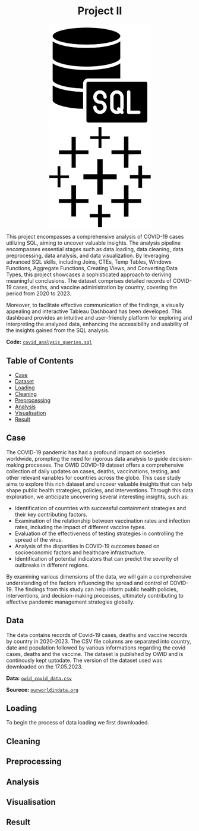 <h1 align="center">Project II</h1>

<p align="center">
  <img width="273px" src="https://github.com/blackcrowX/blackcrowX.github.io/blob/main/images/icons/sql_server.png?raw=true"/>
  <img width="273px" src="https://github.com/blackcrowX/blackcrowX.github.io/blob/main/images/icons/tableau.png?raw=true"/>
</p>

This project encompasses a comprehensive analysis of COVID-19 cases utilizing SQL, aiming to uncover valuable insights. The analysis pipeline encompasses essential stages such as data loading, data cleaning, data preprocessing, data analysis, and data visualization. By leveraging advanced SQL skills, including Joins, CTEs, Temp Tables, Windows Functions, Aggregate Functions, Creating Views, and Converting Data Types, this project showcases a sophisticated approach to deriving meaningful conclusions. The dataset comprises detailed records of COVID-19 cases, deaths, and vaccine administration by country, covering the period from 2020 to 2023.

Moreover, to facilitate effective communication of the findings, a visually appealing and interactive Tableau Dashboard has been developed. This dashboard provides an intuitive and user-friendly platform for exploring and interpreting the analyzed data, enhancing the accessibility and usability of the insights gained from the SQL analysis.

**Code:** [`covid_analysis_queries.sql`](https://github.com/blackcrowX/Data_Analytics_Portfolio/blob/main/Project_II/covid_analysis_queries.sql)

## Table of Contents
- [Case](https://github.com/blackcrowX/Data-Analysis-Portfolio/blob/main/Project-II/readme.md#Case)
- [Dataset](https://github.com/blackcrowX/Data-Analysis-Portfolio/blob/main/Project-II/readme.md#Data)
- [Loading](https://github.com/blackcrowX/Data-Analysis-Portfolio/blob/main/Project-II/readme.md#Loading)
- [Cleaning](https://github.com/blackcrowX/Data-Analysis-Portfolio/blob/main/Project-II/readme.md#Cleaning)
- [Preprocessing](https://github.com/blackcrowX/Data-Analysis-Portfolio/blob/main/Project-II/readme.md#Preprocessing)
- [Analysis](https://github.com/blackcrowX/Data-Analysis-Portfolio/blob/main/Project-II/readme.md#Analysis)
- [Visualisation](https://github.com/blackcrowX/Data-Analysis-Portfolio/blob/main/Project-II/readme.md#Visualisation)
- [Result](https://github.com/blackcrowX/Data-Analysis-Portfolio/blob/main/Project-II/readme.md#result)

## Case

The COVID-19 pandemic has had a profound impact on societies worldwide, prompting the need for rigorous data analysis to guide decision-making processes. The OWID COVID-19 dataset offers a comprehensive collection of daily updates on cases, deaths, vaccinations, testing, and other relevant variables for countries across the globe. This case study aims to explore this rich dataset and uncover valuable insights that can help shape public health strategies, policies, and interventions. Through this data exploration, we anticipate uncovering several interesting insights, such as:

- Identification of countries with successful containment strategies and their key contributing factors.
- Examination of the relationship between vaccination rates and infection rates, including the impact of different vaccine types.
- Evaluation of the effectiveness of testing strategies in controlling the spread of the virus.
- Analysis of the disparities in COVID-19 outcomes based on socioeconomic factors and healthcare infrastructure.
- Identification of potential indicators that can predict the severity of outbreaks in different regions.

By examining various dimensions of the data, we will gain a comprehensive understanding of the factors influencing the spread and control of COVID-19. The findings from this study can help inform public health policies, interventions, and decision-making processes, ultimately contributing to effective pandemic management strategies globally.

## Data

The data contains records of Covid-19 cases, deaths and vaccine records by country in 2020-2023. The CSV file columns are separated into country, date and population followed by various informations regarding the covid cases, deaths and the vaccine. The dataset is published by OWID and is continously kept uptodate. The version of the dataset used was downloaded on the 17.05.2023.

**Data:** [`owid_covid_data.csv`](https://github.com/owid/covid-19-data/blob/master/public/data/owid-covid-data.csv)

**Sourece:** [`ourworldindata.org`](https://ourworldindata.org/coronavirus)

## Loading

To begin the process of data loading we first downloaded.

## Cleaning

## Preprocessing

## Analysis

## Visualisation

## Result
